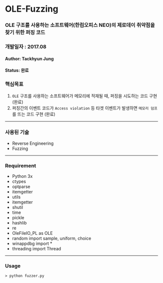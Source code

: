 # OLE-Fuzzing
### OLE 구조를 사용하는 소프트웨어(한컴오피스 NEO)의 제로데이 취약점을 찾기 위한 퍼징 코드
### 개발일자 : 2017.08

#### Author: Tackhyun Jung

#### Status: 완료

### 핵심목표
1) `OLE` 구조를 사용하는 소프트웨어가 메모리에 적재될 때, 퍼징을 시도하는 코드 구현 (완료)
2) 퍼징간의 이벤트 코드가 `Access violation` 등 타겟 이벤트가 발생하면 `메모리 덤프`를 뜨는 코드 구현 (완료)
---

### 사용된 기술
* Reverse Engineering
* Fuzzing

---

### Requirement
* Python 3x
* ctypes
* optparse
* itemgetter
* utils
* itemgetter
* shutil
* time
* pickle
* hashlib
* re
* OleFileIO_PL as OLE
* random import sample, uniform, choice
* winappdbg import *
* threading import Thread

---

### Usage

```
> python fuzzer.py
```

